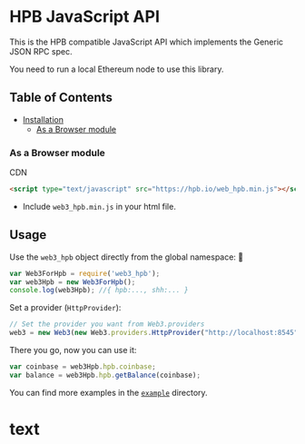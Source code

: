 # HPB JavaScript API


This is the HPB compatible JavaScript API which implements the Generic JSON RPC spec.

You need to run a local Ethereum node to use this library.

## Table of Contents

- [Installation](#installation)
  - [As a Browser module](#as-a-browser-module)

### As a Browser module

CDN

```html
<script type="text/javascript" src="https://hpb.io/web_hpb.min.js"></script>
```

* Include `web3_hpb.min.js` in your html file.

## Usage

Use the `web3_hpb` object directly from the global namespace:

```js
var Web3ForHpb = require('web3_hpb');
var web3Hpb = new Web3ForHpb();
console.log(web3Hpb); //{ hpb:..., shh:... }
```

Set a provider (`HttpProvider`):

```js
// Set the provider you want from Web3.providers
web3 = new Web3(new Web3.providers.HttpProvider("http://localhost:8545"));
```

There you go, now you can use it:

```js
var coinbase = web3Hpb.hpb.coinbase;
var balance = web3Hpb.hpb.getBalance(coinbase);
```

You can find more examples in the [`example`](https://github.com/yanranxiaoxiaoshu/web3/tree/master/web3_hpb/example) directory.

# text
